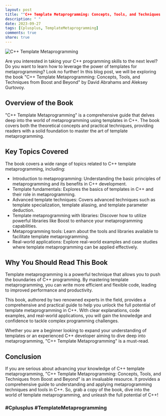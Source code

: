 ```yaml
---
layout: post
title: ""C++ Template Metaprogramming: Concepts, Tools, and Techniques from Boost and Beyond" by David Abrahams and Aleksey Gurtovoy"
description: " "
date: 2023-09-27
tags: [Cplusplus, TemplateMetaprogramming]
comments: true
share: true
---
```


![C++ Template Metaprogramming](https://images.pexels.com/photos/2097/business-computer-connection-contemporary-2097.jpg)

Are you interested in taking your C++ programming skills to the next level? Do you want to learn how to leverage the power of templates for metaprogramming? Look no further! In this blog post, we will be exploring the book "C++ Template Metaprogramming: Concepts, Tools, and Techniques from Boost and Beyond" by David Abrahams and Aleksey Gurtovoy.

## Overview of the Book

"C++ Template Metaprogramming" is a comprehensive guide that delves deep into the world of metaprogramming using templates in C++. The book covers both the theoretical concepts and practical techniques, providing readers with a solid foundation to master the art of template metaprogramming.

## Key Topics Covered

The book covers a wide range of topics related to C++ template metaprogramming, including:

- Introduction to metaprogramming: Understanding the basic principles of metaprogramming and its benefits in C++ development.
- Template fundamentals: Explores the basics of templates in C++ and their role in metaprogramming.
- Advanced template techniques: Covers advanced techniques such as template specialization, template aliasing, and template parameter deduction.
- Template metaprogramming with libraries: Discover how to utilize powerful libraries like Boost to enhance your metaprogramming capabilities.
- Metaprogramming tools: Learn about the tools and libraries available to facilitate template metaprogramming.
- Real-world applications: Explore real-world examples and case studies where template metaprogramming can be applied effectively.

## Why You Should Read This Book

Template metaprogramming is a powerful technique that allows you to push the boundaries of C++ programming. By mastering template metaprogramming, you can write more efficient and flexible code, leading to improved performance and productivity.

This book, authored by two renowned experts in the field, provides a comprehensive and practical guide to help you unlock the full potential of template metaprogramming in C++. With clear explanations, code examples, and real-world applications, you will gain the knowledge and confidence to tackle complex programming challenges.

Whether you are a beginner looking to expand your understanding of templates or an experienced C++ developer aiming to dive deep into metaprogramming, "C++ Template Metaprogramming" is a must-read.

## Conclusion

If you are serious about advancing your knowledge of C++ template metaprogramming, "C++ Template Metaprogramming: Concepts, Tools, and Techniques from Boost and Beyond" is an invaluable resource. It provides a comprehensive guide to understanding and applying metaprogramming techniques and tools in C++. So, grab a copy of the book, dive into the world of template metaprogramming, and unleash the full potential of C++!

### #Cplusplus #TemplateMetaprogramming